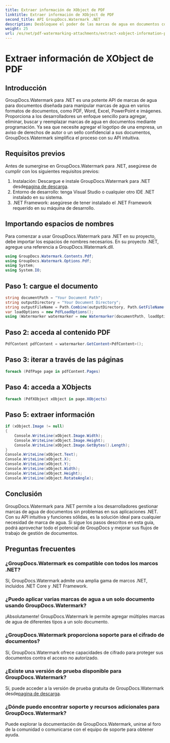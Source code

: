 ```yaml
---
title: Extraer información de XObject de PDF
linktitle: Extraer información de XObject de PDF
second_title: API GroupDocs.Watermark .NET
description: Desbloquee el poder de las marcas de agua en documentos con GroupDocs.Watermark para .NET. Administre sin problemas marcas de agua en archivos PDF, documentos de Word e imágenes.
weight: 25
url: /es/net/pdf-watermarking-attachments/extract-xobject-information-pdf/
---
```


# Extraer información de XObject de PDF

## Introducción
GroupDocs.Watermark para .NET es una potente API de marcas de agua para documentos diseñada para manipular marcas de agua en varios formatos de documentos, como PDF, Word, Excel, PowerPoint e imágenes. Proporciona a los desarrolladores un enfoque sencillo para agregar, eliminar, buscar y reemplazar marcas de agua en documentos mediante programación. Ya sea que necesite agregar el logotipo de una empresa, un aviso de derechos de autor o un sello confidencial a sus documentos, GroupDocs.Watermark simplifica el proceso con su API intuitiva.
## Requisitos previos
Antes de sumergirse en GroupDocs.Watermark para .NET, asegúrese de cumplir con los siguientes requisitos previos:
1. Instalación: Descargue e instale GroupDocs.Watermark para .NET desde[pagina de descarga](https://releases.groupdocs.com/Watermark/net/).
2. Entorno de desarrollo: tenga Visual Studio o cualquier otro IDE .NET instalado en su sistema.
3. .NET Framework: asegúrese de tener instalado el .NET Framework requerido en su máquina de desarrollo.

## Importando espacios de nombres
Para comenzar a usar GroupDocs.Watermark para .NET en su proyecto, debe importar los espacios de nombres necesarios.
En su proyecto .NET, agregue una referencia a GroupDocs.Watermark.dll.
```csharp
using GroupDocs.Watermark.Contents.Pdf;
using GroupDocs.Watermark.Options.Pdf;
using System;
using System.IO;
```
## Paso 1: cargue el documento
```csharp
string documentPath = "Your Document Path";
string outputDirectory = "Your Document Directory";
string outputFileName = Path.Combine(outputDirectory, Path.GetFileName(documentPath));
var loadOptions = new PdfLoadOptions();
using (Watermarker watermarker = new Watermarker(documentPath, loadOptions))
```
## Paso 2: acceda al contenido PDF
```csharp
PdfContent pdfContent = watermarker.GetContent<PdfContent>();
```
## Paso 3: iterar a través de las páginas
```csharp
foreach (PdfPage page in pdfContent.Pages)
```
## Paso 4: acceda a XObjects
```csharp
foreach (PdfXObject xObject in page.XObjects)
```
## Paso 5: extraer información
```csharp
if (xObject.Image != null)
{
    Console.WriteLine(xObject.Image.Width);
    Console.WriteLine(xObject.Image.Height);
    Console.WriteLine(xObject.Image.GetBytes().Length);
}
Console.WriteLine(xObject.Text);
Console.WriteLine(xObject.X);
Console.WriteLine(xObject.Y);
Console.WriteLine(xObject.Width);
Console.WriteLine(xObject.Height);
Console.WriteLine(xObject.RotateAngle);
```

## Conclusión
GroupDocs.Watermark para .NET permite a los desarrolladores gestionar marcas de agua de documentos sin problemas en sus aplicaciones .NET. Con su API intuitiva y funciones sólidas, es la solución ideal para cualquier necesidad de marca de agua. Si sigue los pasos descritos en esta guía, podrá aprovechar todo el potencial de GroupDocs y mejorar sus flujos de trabajo de gestión de documentos.
## Preguntas frecuentes
### ¿GroupDocs.Watermark es compatible con todos los marcos .NET?
Sí, GroupDocs.Watermark admite una amplia gama de marcos .NET, incluidos .NET Core y .NET Framework.
### ¿Puedo aplicar varias marcas de agua a un solo documento usando GroupDocs.Watermark?
¡Absolutamente! GroupDocs.Watermark le permite agregar múltiples marcas de agua de diferentes tipos a un solo documento.
### ¿GroupDocs.Watermark proporciona soporte para el cifrado de documentos?
Sí, GroupDocs.Watermark ofrece capacidades de cifrado para proteger sus documentos contra el acceso no autorizado.
### ¿Existe una versión de prueba disponible para GroupDocs.Watermark?
 Sí, puede acceder a la versión de prueba gratuita de GroupDocs.Watermark desde[pagina de descarga](https://releases.groupdocs.com/).
### ¿Dónde puedo encontrar soporte y recursos adicionales para GroupDocs.Watermark?
Puede explorar la documentación de GroupDocs.Watermark, unirse al foro de la comunidad o comunicarse con el equipo de soporte para obtener ayuda.